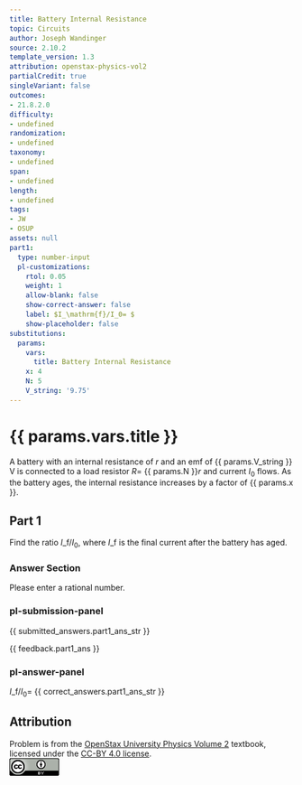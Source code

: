 ```yaml
---
title: Battery Internal Resistance
topic: Circuits
author: Joseph Wandinger
source: 2.10.2
template_version: 1.3
attribution: openstax-physics-vol2
partialCredit: true
singleVariant: false
outcomes:
- 21.8.2.0
difficulty:
- undefined
randomization:
- undefined
taxonomy:
- undefined
span:
- undefined
length:
- undefined
tags:
- JW
- OSUP
assets: null
part1:
  type: number-input
  pl-customizations:
    rtol: 0.05
    weight: 1
    allow-blank: false
    show-correct-answer: false
    label: $I_\mathrm{f}/I_0= $
    show-placeholder: false
substitutions:
  params:
    vars:
      title: Battery Internal Resistance
    x: 4
    N: 5
    V_string: '9.75'
---
```

# {{ params.vars.title }}
A battery with an internal resistance of $r$ and an emf of {{ params.V_string }}$\textrm{ V}$ is connected to a load resistor $R =$ {{ params.N }}$r$ and current $I_0$ flows.
As the battery ages, the internal resistance increases by a factor of {{ params.x }}.

## Part 1

Find the ratio $I\_\mathrm{f}/I_0$, where $I\_\mathrm{f}$ is the final current after the battery has aged.

### Answer Section

Please enter a rational number.

### pl-submission-panel

<p></p>
{{ submitted_answers.part1_ans_str }}
<p></p>
{{ feedback.part1_ans }}

### pl-answer-panel

$I\_\mathrm{f}/I_0 =$ {{ correct_answers.part1_ans_str }}

## Attribution

Problem is from the [OpenStax University Physics Volume 2](https://openstax.org/details/books/university-physics-volume-2) textbook, licensed under the [CC-BY 4.0 license](https://creativecommons.org/licenses/by/4.0/).<br>![Image representing the Creative Commons 4.0 BY license.](https://raw.githubusercontent.com/firasm/bits/master/by.png)